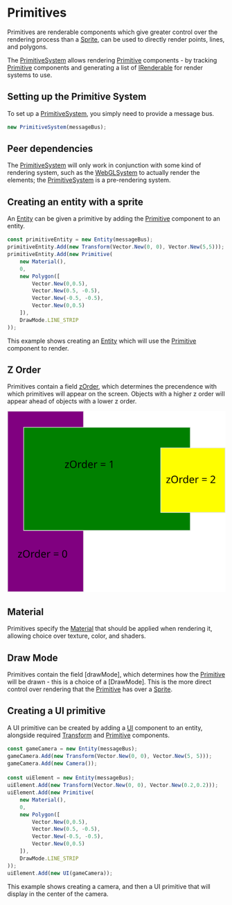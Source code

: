 # Primitives

Primitives are renderable components which give greater control over the
rendering process than a [Sprite], can be used to directly render points, lines,
and polygons.

The [PrimitiveSystem] allows rendering [Primitive] components - by tracking
[Primitive] components and generating a list of [IRenderable] for render systems
to use.

## Setting up the Primitive System

To set up a [PrimitiveSystem], you simply need to provide a message bus.

```typescript
new PrimitiveSystem(messageBus);
```

## Peer dependencies

The [PrimitiveSystem] will only work in conjunction with some kind of rendering
system, such as the [WebGLSystem] to actually render the elements; the
[PrimitiveSystem] is a pre-rendering system.

## Creating an entity with a sprite

An [Entity] can be given a primitive by adding the [Primitive] component to an
entity.

```typescript
const primitiveEntity = new Entity(messageBus);
primitiveEntity.Add(new Transform(Vector.New(0, 0), Vector.New(5,5)));
primitiveEntity.Add(new Primitive(
    new Material(),
    0,
    new Polygon([
        Vector.New(0,0.5),
        Vector.New(0.5, -0.5),
        Vector.New(-0.5, -0.5),
        Vector.New(0,0.5)
    ]),
    DrawMode.LINE_STRIP
));
```
This example shows creating an [Entity] which will use the [Primitive] component
to render.

## Z Order

Primitives contain a field [zOrder], which determines the precendence with which
primitives will appear on the screen. Objects with a higher z order will appear
ahead of objects with a lower z order.

![Example Z Order](../assets/z_order.svg)

## Material

Primitives specify the [Material] that should be applied when rendering it,
allowing choice over texture, color, and shaders.

## Draw Mode

Primitives contain the field [drawMode], which determines how the [Primitive]
will be drawn - this is a choice of a [DrawMode]. This is the more direct
control over rendering that the [Primitive] has over a [Sprite].

## Creating a UI primitive

A UI primitive can be created by adding a [UI] component to an entity, alongside
required [Transform] and [Primitive] components.

```typescript
const gameCamera = new Entity(messageBus);
gameCamera.Add(new Transform(Vector.New(0, 0), Vector.New(5, 5)));
gameCamera.Add(new Camera());

const uiElement = new Entity(messageBus);
uiElement.Add(new Transform(Vector.New(0, 0), Vector.New(0.2,0.2)));
uiElement.Add(new Primitive(
    new Material(),
    0,
    new Polygon([
        Vector.New(0,0.5),
        Vector.New(0.5, -0.5),
        Vector.New(-0.5, -0.5),
        Vector.New(0,0.5)
    ]),
    DrawMode.LINE_STRIP
));
uiElement.Add(new UI(gameCamera));
```

This example shows creating a camera, and then a UI primitive that will display
in the center of the camera.

[Sprite]: ../../reference/classes/sprite
[PrimitiveSystem]: ../../reference/classes/primitivesystem
[Primitive]: ../../reference/classes/primitive
[IRenderable]: ../../reference/interfaces/irenderable
[WebGLSystem]: ../../reference/classes/webglsystem
[Entity]:../../reference/classes/entity
[zOrder]:../../reference/classes/sprite#zorder
[Material]:../../reference/classes/material
[UI]:../../reference/classes/ui
[Transform]:../../reference/classes/transform

